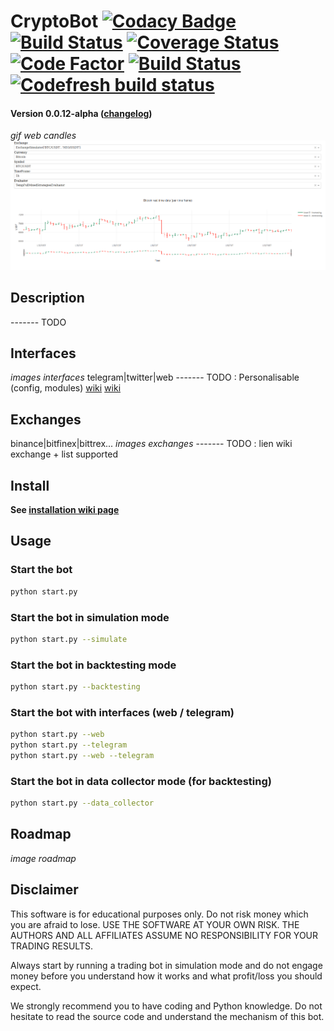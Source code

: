 # CryptoBot [![Codacy Badge](https://api.codacy.com/project/badge/Grade/c83a127c42ba4a389ca86a92fba7c53c)](https://www.codacy.com/app/paul.bouquet/CryptoBot?utm_source=github.com&amp;utm_medium=referral&amp;utm_content=Trading-Bot/CryptoBot&amp;utm_campaign=Badge_Grade) [![Build Status](https://api.travis-ci.org/Trading-Bot/CryptoBot.svg?branch=dev)](https://travis-ci.org/Trading-Bot/CryptoBot) [![Coverage Status](https://coveralls.io/repos/github/Trading-Bot/CryptoBot/badge.svg?branch=dev)](https://coveralls.io/github/Trading-Bot/CryptoBot?branch=dev) [![Code Factor](https://www.codefactor.io/repository/github/trading-bot/cryptobot/badge)](https://www.codefactor.io/repository/github/trading-bot/cryptobot/overview/dev) [![Build Status](https://semaphoreci.com/api/v1/herklos/cryptobot/branches/dev/shields_badge.svg)](https://semaphoreci.com/herklos/cryptobot) [![Codefresh build status]( https://g.codefresh.io/api/badges/build?repoOwner=Trading-Bot&repoName=CryptoBot&branch=dev&pipelineName=CryptoBot&accountName=herklos_marketplace&type=cf-1)]( https://g.codefresh.io/repositories/Trading-Bot/CryptoBot/builds?filter=trigger:build;branch:dev;service:5b06a377435197b088b1757a~CryptoBot)

#### Version 0.0.12-alpha ([changelog](https://github.com/Trading-Bot/CryptoBot/tree/dev/docs/CHANGELOG.md))

*gif web candles*
![Web Candles Screenshot](/docs/static/images/web_candle_screenshot.png)
## Description
------- TODO

## Interfaces
*images interfaces*
telegram|twitter|web
------- TODO : Personalisable (config, modules)
[wiki](https://github.com/Trading-Bot/CryptoBot/wiki/Configuration)
[wiki](https://github.com/Trading-Bot/CryptoBot/wiki/Customize-your-CryptoBot)

## Exchanges
binance|bitfinex|bittrex...
*images exchanges*
------- TODO : lien wiki exchange + list supported

## Install
**See [installation wiki page](https://github.com/Trading-Bot/CryptoBot/wiki/Installation)**

## Usage
### Start the bot
```bash
python start.py
```
### Start the bot in simulation mode
```bash
python start.py --simulate
```
### Start the bot in backtesting mode
```bash
python start.py --backtesting
```
### Start the bot with interfaces (web / telegram)
```bash
python start.py --web 
python start.py --telegram
python start.py --web --telegram 
```
### Start the bot in data collector mode (for backtesting)
```bash
python start.py --data_collector
```


## Roadmap
*image roadmap*
## Disclaimer
This software is for educational purposes only. Do not risk money which 
you are afraid to lose. USE THE SOFTWARE AT YOUR OWN RISK. THE AUTHORS 
AND ALL AFFILIATES ASSUME NO RESPONSIBILITY FOR YOUR TRADING RESULTS. 

Always start by running a trading bot in simulation mode and do not engage money
before you understand how it works and what profit/loss you should
expect.

We strongly recommend you to have coding and Python knowledge. Do not 
hesitate to read the source code and understand the mechanism of this bot.


